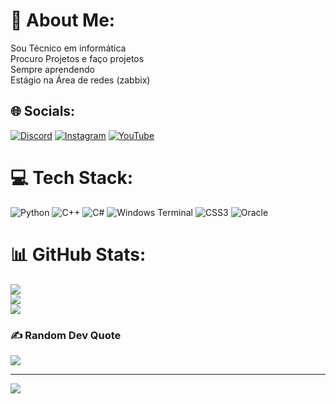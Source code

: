 # 💫 About Me:
Sou Técnico em informática<br>Procuro Projetos e faço projetos<br>Sempre aprendendo<br>Estágio na Área de redes (zabbix)<br>


## 🌐 Socials:
[![Discord](https://img.shields.io/badge/Discord-%237289DA.svg?logo=discord&logoColor=white)](https://discord.gg/.emiessiah) [![Instagram](https://img.shields.io/badge/Instagram-%23E4405F.svg?logo=Instagram&logoColor=white)](https://instagram.com/msaalca) [![YouTube](https://img.shields.io/badge/YouTube-%23FF0000.svg?logo=YouTube&logoColor=white)](https://youtube.com/@msa3909?si=-UTSCckfBff3gjfn) 

# 💻 Tech Stack:
![Python](https://img.shields.io/badge/python-3670A0?style=for-the-badge&logo=python&logoColor=ffdd54) ![C++](https://img.shields.io/badge/c++-%2300599C.svg?style=for-the-badge&logo=c%2B%2B&logoColor=white) ![C#](https://img.shields.io/badge/c%23-%23239120.svg?style=for-the-badge&logo=csharp&logoColor=white) ![Windows Terminal](https://img.shields.io/badge/Windows%20Terminal-%234D4D4D.svg?style=for-the-badge&logo=windows-terminal&logoColor=white) ![CSS3](https://img.shields.io/badge/css3-%231572B6.svg?style=for-the-badge&logo=css3&logoColor=white) ![Oracle](https://img.shields.io/badge/Oracle-F80000?style=for-the-badge&logo=oracle&logoColor=white)
# 📊 GitHub Stats:
![](https://github-readme-stats.vercel.app/api?username=Matheus&theme=dracula&hide_border=false&include_all_commits=false&count_private=false)<br/>
![](https://github-readme-streak-stats.herokuapp.com/?user=Matheus&theme=dracula&hide_border=false)<br/>
![](https://github-readme-stats.vercel.app/api/top-langs/?username=Matheus&theme=dracula&hide_border=false&include_all_commits=false&count_private=false&layout=compact)

### ✍️ Random Dev Quote
![](https://quotes-github-readme.vercel.app/api?type=horizontal&theme=radical)

---
[![](https://visitcount.itsvg.in/api?id=Matheus&icon=0&color=0)](https://visitcount.itsvg.in)

<!-- Proudly created with GPRM ( https://gprm.itsvg.in ) -->
